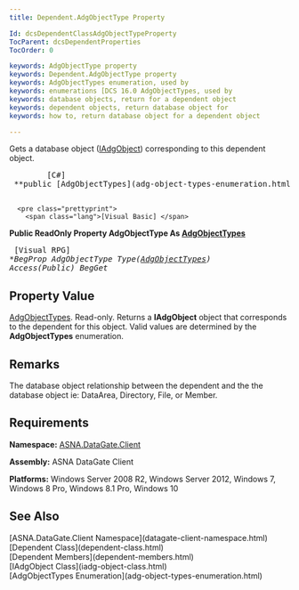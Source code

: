 ```yaml
---
title: Dependent.AdgObjectType Property

Id: dcsDependentClassAdgObjectTypeProperty
TocParent: dcsDependentProperties
TocOrder: 0

keywords: AdgObjectType property
keywords: Dependent.AdgObjectType property
keywords: AdgObjectTypes enumeration, used by
keywords: enumerations [DCS 16.0 AdgObjectTypes, used by
keywords: database objects, return for a dependent object
keywords: dependent objects, return database object for
keywords: how to, return database object for a dependent object

---
```


Gets a database object ([IAdgObject](iadg-object-class.html)) corresponding to this dependent object.
<pre class="prettyprint">
        <span class="lang">[C#]</span>
 **public [AdgObjectTypes](adg-object-types-enumeration.html) AdgObjectType { get; }** 
      </pre>
      <pre class="prettyprint">
        <span class="lang">[Visual Basic] </span>
 **Public ReadOnly Property AdgObjectType As [AdgObjectTypes](adg-object-types-enumeration.html)** 
      </pre>
      <pre class="prettyprint">
        <span class="lang">[Visual RPG]</span>
 **BegProp AdgObjectType Type([AdgObjectTypes](adg-object-types-enumeration.html)) Access(*Public)
   BegGet** 
      </pre>

## Property Value

[AdgObjectTypes](adg-object-types-enumeration.html). Read-only. Returns a **IAdgObject** object that corresponds to the dependent for this object. Valid values are determined by the **AdgObjectTypes** enumeration.
## Remarks

The database object relationship between the dependent and the the database object ie: DataArea, Directory, File, or Member.
## Requirements

**Namespace:** [ASNA.DataGate.Client](datagate-client-namespace.html) 

**Assembly:** ASNA DataGate Client

**Platforms:** Windows Server 2008 R2, Windows Server 2012, Windows 7, Windows 8 Pro, Windows 8.1 Pro, Windows 10
## See Also

<dl />
      [ASNA.DataGate.Client Namespace](datagate-client-namespace.html)
      <br />
      [Dependent Class](dependent-class.html)
      <br />
      [Dependent Members](dependent-members.html)
      <br />
      [IAdgObject Class](iadg-object-class.html)
      <br />
      [AdgObjectTypes Enumeration](adg-object-types-enumeration.html)

